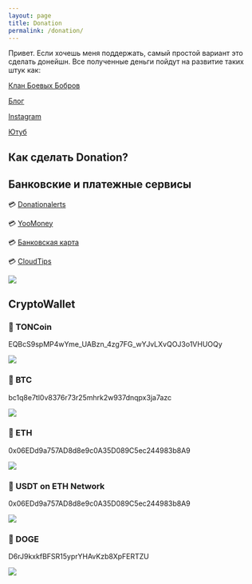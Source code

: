 ```yaml
---
layout: page
title: Donation
permalink: /donation/
---
```

Привет.
Если хочешь меня поддержать, самый простой вариант это сделать донейшн. Все полученные деньги пойдут на развитие таких штук как:

[Клан Боевых Бобров](https://t.me/beaverclan)

[Блог](https://blog.tatarinovms.ru)

[Instagram](http://instagram.com/tatarinovms)

[Ютуб](https://www.youtube.com/channel/UCBRwhdCwQRdgYz2zXadNXEg)

## Как сделать Donation?

## Банковские и платежные сервисы

💳 [Donationalerts](http://www.donationalerts.ru/r/tatarinovms)

💳 [YooMoney](https://yoomoney.ru/to/410013980054903) 

💳 [Банковская карта](https://www.tinkoff.ru/rm/tatarinov.maksim1/7PGUE43434/)

💳 [CloudTips](https://pay.cloudtips.ru/p/fdd4b52c)


![](https://raw.githubusercontent.com/tatarinovms/tatarinovms.github.io/master/images/donation/qrCode.png)


## CryptoWallet

### 💎 TONCoin 

EQBcS9spMP4wYme_UABzn_4zg7FG_wYJvLXvQOJ3o1VHUOQy

![](https://raw.githubusercontent.com/tatarinovms/tatarinovms.github.io/master/images/donation/TonCoin.png)

### 💎 BTC 

bc1q8e7tl0v8376r73r25mhrk2w937dnqpx3ja7azc

![](https://raw.githubusercontent.com/tatarinovms/tatarinovms.github.io/master/images/donation/BTCS.png)


### 💎 ETH

0x06EDd9a757AD8d8e9c0A35D089C5ec244983b8A9

![](https://raw.githubusercontent.com/tatarinovms/tatarinovms.github.io/master/images/donation/ETH.png)

### 💎  USDT on ETH Network 

0x06EDd9a757AD8d8e9c0A35D089C5ec244983b8A9

![](https://raw.githubusercontent.com/tatarinovms/tatarinovms.github.io/master/images/donation/USDT.png)


### 💎  DOGE

D6rJ9kxkfBFSR15yprYHAvKzb8XpFERTZU

![](https://raw.githubusercontent.com/tatarinovms/tatarinovms.github.io/master/images/donation/DOGE.png)

